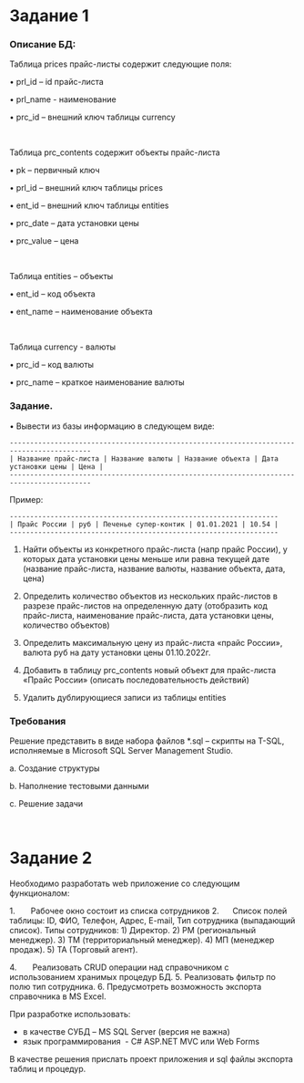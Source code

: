 # Задание 1

### Описание БД:

Таблица prices прайс-листы содержит следующие поля:

• prl_id – id прайс-листа

• prl_name - наименование

• prc_id – внешний ключ таблицы currency

</br>

Таблица prc_contents содержит объекты прайс-листа

• pk – первичный ключ

• prl_id – внешний ключ таблицы prices

• ent_id – внешний ключ таблицы entities

• prc_date – дата установки цены

• prc_value – цена

</br>

Таблица entities – объекты

• ent_id – код объекта

• ent_name – наименование объекта

</br>

Таблица currency - валюты

• prc_id – код валюты

• prc_name – краткое наименование валюты


### Задание.
• Вывести из базы информацию в следующем виде:

```
------------------------------------------------------------------------------------------
| Название прайс-листа | Название валюты | Название объекта | Дата установки цены | Цена |
------------------------------------------------------------------------------------------
```

Пример:

```
------------------------------------------------------------------
| Прайс России | руб | Печенье супер-контик | 01.01.2021 | 10.54 |
------------------------------------------------------------------
```

1. Найти объекты из конкретного прайс-листа (напр прайс России), у которых дата установки
цены меньше или равна текущей дате (название прайс-листа, название валюты, название
объекта, дата, цена)

2. Определить количество объектов из нескольких прайс-листов в разрезе прайс-листов на
определенную дату (отобразить код прайс-листа, наименование прайс-листа, дата
установки цены, количество объектов)

3. Определить максимальную цену из прайс-листа «прайс России», валюта руб на дату
установки цены 01.10.2022г.

4. Добавить в таблицу prc_contents новый объект для прайс-листа «Прайс России» (описать
последовательность действий)

5. Удалить дублирующиеся записи из таблицы entities

### Требования

Решение представить в виде набора файлов *.sql – cкрипты на T-SQL, исполняемые в
Microsoft SQL Server Management Studio.

a. Создание структуры

b. Наполнение тестовыми данными

c. Решение задачи

</br>

# Задание 2

Необходимо разработать web приложение со следующим функционалом:

1.       Рабочее окно состоит из списка сотрудников
2.      Список полей таблицы: ID, ФИО, Телефон, Адрес, E-mail, Тип сотрудника (выпадающий
список).
Типы сотрудников:
    1) Директор.
    2) РМ (региональный менеджер).
    3) ТМ (территориальный менеджер).
    4) МП (менеджер продаж).
    5) ТА (Торговый агент).

4.       Реализовать CRUD операции над справочником с использованием хранимых процедур
БД.
5. Реализовать фильтр по полю тип сотрудника.
6. Предусмотреть возможность экспорта справочника в MS Excel.

При разработке использовать:
- в качестве СУБД – MS SQL Server (версия не важна)
- язык программирования  - C# ASP.NET MVC или Web Forms

В качестве решения прислать проект приложения и sql файлы экспорта таблиц и процедур.

